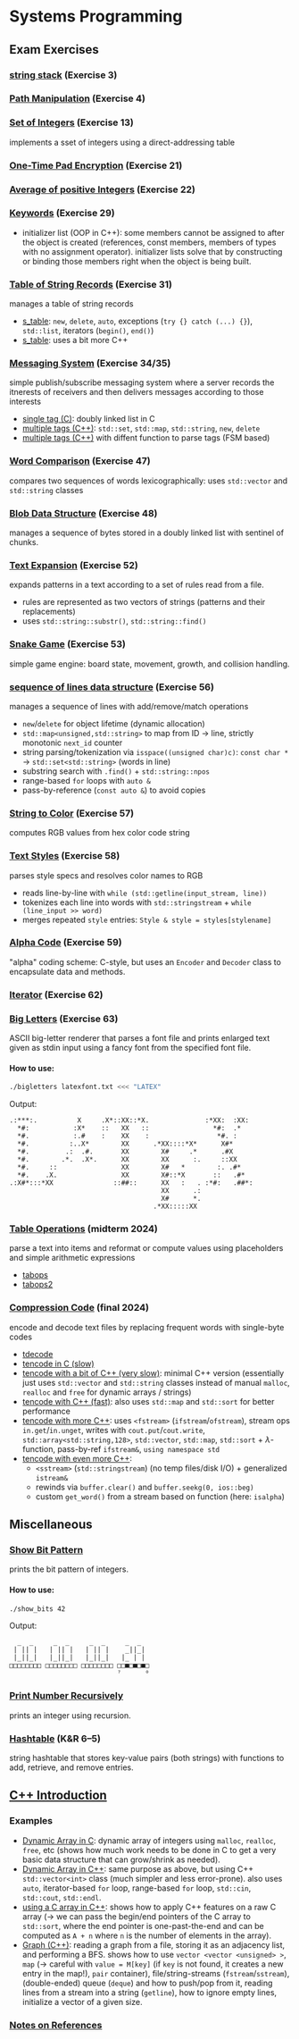 # Systems Programming


## Exam Exercises

### [string stack](03_strstack/strstack.c) (Exercise 3)

### [Path Manipulation](04_path/path.c) (Exercise 4)

### [Set of Integers](13_set/cset.c) (Exercise 13)
implements a sset of integers using a direct-addressing table

### [One-Time Pad Encryption](21_one_time_pad/otp.c) (Exercise 21)

### [Average of positive Integers](22_average/avg.c) (Exercise 22)

### [Keywords](29_keywords/keywords_v2.cc) (Exercise 29)
- initializer list (OOP in C++): some members cannot be assigned to after the object is created (references, const members, members of types with no assignment operator). initializer lists solve that by constructing or binding those members right when the object is being built.

### [Table of String Records](31_string_records) (Exercise 31)
 manages a table of string records
- [s_table](31_string_records/s_table_cpp1/): `new`, `delete`, `auto`, exceptions (`try {} catch (...) {}`), `std::list`, iterators (`begin()`, `end()`)
- [s_table](31_string_records/s_table_cpp1/): uses a bit more C++

### [Messaging System](34_35_messaging) (Exercise 34/35)
simple publish/subscribe messaging system where a server records the itnerests of receivers and then delivers messages according to those interests
- [single tag (C)](34_35_messaging/34_messaging_single_tag/messaging.c): doubly linked list in C
- [multiple tags (C++)](34_35_messaging/35_messaging_multi_tag/messaging.cc): `std::set`, `std::map`, `std::string`, `new`, `delete`
- [multiple tags (C++)](34_35_messaging/35_messaging_multi_tag_withFSM/messaging.cc) with diffent function to parse tags (FSM based)

### [Word Comparison](47_wcmp/wcmp.cc) (Exercise 47)
compares two sequences of words lexicographically: uses `std::vector` and `std::string` classes

### [Blob Data Structure](48_blob/blob.c) (Exercise 48)
manages a sequence of bytes stored in a doubly linked list with sentinel of chunks. 

### [Text Expansion](52_expand/expand.cc) (Exercise 52)
expands patterns in a text according to a set of rules read from a file.
- rules are represented as two vectors of strings (patterns and their replacements)
- uses `std::string::substr()`, `std::string::find()` 

### [Snake Game](53_snake/snake.c) (Exercise 53)
simple game engine: board state, movement, growth, and collision handling.

### [sequence of lines data structure](56_lines/words.cc) (Exercise 56)
manages a sequence of lines with add/remove/match operations  
- `new`/`delete` for object lifetime (dynamic allocation)
- `std::map<unsigned,std::string>` to map from ID $\rightarrow$ line, strictly monotonic `next_id` counter
- string parsing/tokenization via `isspace((unsigned char)c)`: `const char *` $\rightarrow$ `std::set<std::string>` (words in line)
- substring search with `.find()` + `std::string::npos`
- range-based `for` loops with `auto &`  
- pass-by-reference (`const auto &`) to avoid copies

### [String to Color](57_colors/colors.c) (Exercise 57)
computes RGB values from hex color code string

### [Text Styles](58_styles/styles_v2.cc) (Exercise 58)
parses style specs and resolves color names to RGB
- reads line-by-line with `while (std::getline(input_stream, line))`
- tokenizes each line into words with `std::stringstream` + `while (line_input >> word)`
- merges repeated `style` entries: `Style & style = styles[stylename]`

### [Alpha Code](59_alpha/alpha.cc) (Exercise 59)
"alpha" coding scheme: C-style, but uses an `Encoder` and `Decoder` class to encapsulate data and methods.

### [Iterator](62_iterator/iterator_v2.c) (Exercise 62)

### [Big Letters](63_bigletters/bigletters.c) (Exercise 63)
ASCII big-letter renderer that parses a font file and prints enlarged text given as stdin input using a fancy font from the specified font file.

#### How to use:
```bash
./bigletters latexfont.txt <<< "LATEX"
```
Output:
```
.:***:.          X     .X*::XX::*X.              :*XX:  :XX: 
  *#:           :X*    ::   XX   ::                *#:  .*   
  *#.           :.#    :    XX    :                 *#. :    
  *#.          :..X*        XX      .*XX::::*X*      X#*     
  *#.         .:  .#.       XX        X#     .*      .#X     
  *#.        .*.  .X*.      XX        XX      :.     ::XX    
  *#.     ::                XX        X#   *        :. .#*   
  *#.    .X.                XX        X#::*X       ::   .#*  
.:X#*:::*XX               ::##::      XX   :   . :*#:   .##*:
                                      XX      .:
                                      X#      *.
                                    .*XX:::::XX
```


### [Table Operations](midterm) (midterm 2024)
parse a text into items and reformat or compute values using placeholders and simple arithmetic expressions
- [tabops](midterm/tabops/tabops.c)
- [tabops2](midterm/tabops2/tabops2.c)


### [Compression Code](final) (final 2024)
encode and decode text files by replacing frequent words with single-byte codes
- [tdecode](final/tdecode/tdecode.c)
- [tencode in C (slow)](final/tencode/tencode.c)
- [tencode with a bit of C++ (very slow)](final/tencode_cpp_1/tencode.cpp): minimal C++ version (essentially just uses `std::vector` and `std::string` classes instead of manual `malloc`, `realloc` and `free` for dynamic arrays / strings)
- [tencode with C++ (fast)](final/tencode_cpp_2/tencode.cc): also uses `std::map` and `std::sort` for better performance
- [tencode with more C++](final/tencode_cpp_3/tencode.cc): uses `<fstream>` (`ifstream`/`ofstream`), stream ops `in.get`/`in.unget`, writes with `cout.put`/`cout.write`, `std::array<std::string,128>`, `std::vector`, `std::map`, `std::sort` + $\lambda$-function, pass-by-ref `ifstream&`, `using namespace std`
- [tencode with even more C++](final/tencode_cpp_4/tencode.cc):
  - `<sstream>` (`std::stringstream`) (no temp files/disk I/O) + generalized `istream&`
  - rewinds via `buffer.clear()` and `buffer.seekg(0, ios::beg)`
  - custom `get_word()` from a stream based on function (here: `isalpha`)



## Miscellaneous


### [Show Bit Pattern](show_bit_pattern/show_bits.c)
prints the bit pattern of integers.

#### How to use:
```bash
./show_bits 42
```
Output:
```
  _  _     _  _     _  _     _  _  
 | || |   | || |   | || |    _||_| 
 |_||_|   |_||_|   |_||_|   |_ | | 
□□□□□□□□ □□□□□□□□ □□□□□□□□ □□■□■□■□
                           ⁷      ⁰
```


### [Print Number Recursively](print_number_recursively/print_number_recursively.c)
prints an integer using recursion.


### [Hashtable](book-exercises/exercise6-5-hashtable.c) (K&R 6–5)
string hashtable that stores key-value pairs (both strings) with functions to add, retrieve, and remove entries.


## [C++ Introduction](cpp_introduction)

### Examples

- [Dynamic Array in C](cpp_introduction/01_dynamic_array.c): dynamic array of integers using `malloc`, `realloc`, `free`, etc (shows how much work needs to be done in C to get a very basic data structure that can grow/shrink as needed).
- [Dynamic Array in C++](cpp_introduction/02_vector_int.cpp): same purpose as above, but using C++ `std::vector<int>` class (much simpler and less error-prone). also uses `auto`, iterator-based `for` loop, range-based `for` loop, `std::cin`, `std::cout`, `std::endl`.
- [using a C array in C++](cpp_introduction/03_C_array_float.cpp): shows how to apply C++ features on a raw C array ($\rightarrow$ we can pass the begin/end pointers of the C array to `std::sort`, where the end pointer is one-past-the-end and can be computed as `A + n` where `n` is the number of elements in the array).
- [Graph (C++)](cpp_introduction/04_graph.cpp): reading a graph from a file, storing it as an adjacency list, and performing a BFS. shows how to use `vector <vector <unsigned> >`, `map` ($\rightarrow$ careful with `value = M[key]` (if `key` is not found, it creates a new entry in the map!), `pair` container), file/string-streams (`fstream`/`sstream`), (double-ended) queue (`deque`) and how to push/pop from it, reading lines from a stream into a string (`getline`), how to ignore empty lines, initialize a vector of a given size.

### [Notes on References](cpp_introduction/references.md)







